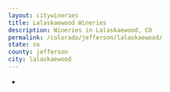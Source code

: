 ```yaml
---
layout: citywineries
title: Lalaskaewood Wineries
description: Wineries in Lalaskaewood, CO
permalink: /colorado/jefferson/lalaskaewood/
state: co
county: jefferson
city: lalaskaewood
---
```

-
